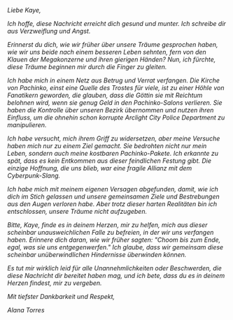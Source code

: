 _Liebe Kaye,_

_Ich hoffe, diese Nachricht erreicht dich gesund und munter. Ich schreibe dir aus Verzweiflung und Angst._

_Erinnerst du dich, wie wir früher über unsere Träume gesprochen haben, wie wir uns beide nach einem besseren Leben sehnten, fern von den Klauen der Megakonzerne und ihren gierigen Händen? Nun, ich fürchte, diese Träume beginnen mir durch die Finger zu gleiten._

_Ich habe mich in einem Netz aus Betrug und Verrat verfangen. Die Kirche von Pachinko, einst eine Quelle des Trostes für viele, ist zu einer Höhle von Fanatikern geworden, die glauben, dass die Göttin sie mit Reichtum belohnen wird, wenn sie genug Geld in den Pachinko-Salons verlieren. Sie haben die Kontrolle über unseren Bezirk übernommen und nutzen ihren Einfluss, um die ohnehin schon korrupte Arclight City Police Department zu manipulieren._

_Ich habe versucht, mich ihrem Griff zu widersetzen, aber meine Versuche haben mich nur zu einem Ziel gemacht. Sie bedrohten nicht nur mein Leben, sondern auch meine kostbaren Pachinko-Pakete. Ich erkannte zu spät, dass es kein Entkommen aus dieser feindlichen Festung gibt. Die einzige Hoffnung, die uns blieb, war eine fragile Allianz mit dem Cyberpunk-Slang._

_Ich habe mich mit meinem eigenen Versagen abgefunden, damit, wie ich dich im Stich gelassen und unsere gemeinsamen Ziele und Bestrebungen aus den Augen verloren habe. Aber trotz dieser harten Realitäten bin ich entschlossen, unsere Träume nicht aufzugeben._

_Bitte, Kaye, finde es in deinem Herzen, mir zu helfen, mich aus dieser scheinbar unausweichlichen Falle zu befreien, in der wir uns verfangen haben. Erinnere dich daran, wie wir früher sagten: "Choom bis zum Ende, egal, was sie uns entgegenwerfen." Ich glaube, dass wir gemeinsam diese scheinbar unüberwindlichen Hindernisse überwinden können._

_Es tut mir wirklich leid für alle Unannehmlichkeiten oder Beschwerden, die diese Nachricht dir bereitet haben mag, und ich bete, dass du es in deinem Herzen findest, mir zu vergeben._

_Mit tiefster Dankbarkeit und Respekt,_

_Alana Torres_
